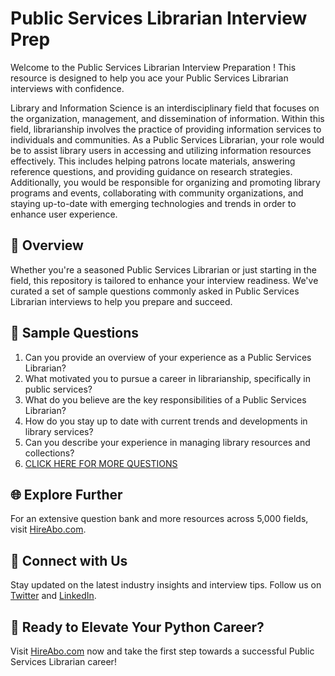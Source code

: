 # Public Services Librarian Interview Prep

Welcome to the Public Services Librarian Interview Preparation ! This resource is designed to help you ace your Public Services Librarian interviews with confidence.

Library and Information Science is an interdisciplinary field that focuses on the organization, management, and dissemination of information. Within this field, librarianship involves the practice of providing information services to individuals and communities. As a Public Services Librarian, your role would be to assist library users in accessing and utilizing information resources effectively. This includes helping patrons locate materials, answering reference questions, and providing guidance on research strategies. Additionally, you would be responsible for organizing and promoting library programs and events, collaborating with community organizations, and staying up-to-date with emerging technologies and trends in order to enhance user experience.

## 🚀 Overview

Whether you're a seasoned Public Services Librarian or just starting in the field, this repository is tailored to enhance your interview readiness. We've curated a set of sample questions commonly asked in Public Services Librarian interviews to help you prepare and succeed.

## 📝 Sample Questions

1. Can you provide an overview of your experience as a Public Services Librarian?
2. What motivated you to pursue a career in librarianship, specifically in public services?
3. What do you believe are the key responsibilities of a Public Services Librarian?
4. How do you stay up to date with current trends and developments in library services?
5. Can you describe your experience in managing library resources and collections?
6. [CLICK HERE FOR MORE QUESTIONS](https://hireabo.com/job/18_0_15/Public%20Services%20Librarian)

## 🌐 Explore Further

For an extensive question bank and more resources across 5,000 fields, visit [HireAbo.com](https://www.hireabo.com).

## 📱 Connect with Us

Stay updated on the latest industry insights and interview tips. Follow us on [Twitter](https://twitter.com/hireabo) and [LinkedIn](https://www.linkedin.com/in/hire-abo-3609972a8/).

## 🚀 Ready to Elevate Your Python Career?

Visit [HireAbo.com](https://www.hireabo.com) now and take the first step towards a successful Public Services Librarian career!